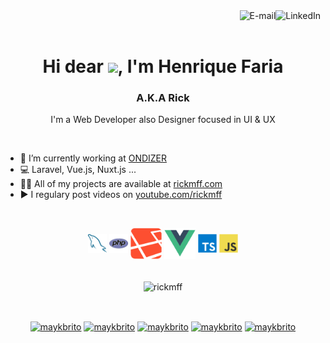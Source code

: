 <a href="https://www.linkedin.com/in/rickmff">
<img align="right" alt="LinkedIn" src="https://img.shields.io/badge/-%20rickmff%20-blue"/>
</a>
<a href="mailto:m.rickmff@gmail.com">
<img align="right" alt="E-mail" src="https://img.shields.io/badge/-%20How%20to%20reach%20me%20-red"/>
</a>
<br/>

<br/>

<h1 align="center">Hi dear <img src="https://raw.githubusercontent.com/kaueMarques/kaueMarques/master/hi.gif" width="30px">, I'm Henrique Faria</h1>
<h3 align="center">A.K.A Rick</h3>
<p align="center">I'm a Web Developer also Designer focused in UI & UX</p>

<br/>

 -   🚀 I’m currently working at [ONDIZER](https://ondizer.com/)
 -   💻 Laravel, Vue.js, Nuxt.js ...
 -   👨‍💻 All of my projects are available at [rickmff.com](https://rickmff.com)
 -   ▶️ I regulary post videos on [youtube.com/rickmff](https://youtube.com/rickmff)

<br/>

<p align="center">
<img align="center" src="https://raw.githubusercontent.com/devicons/devicon/master/icons/mysql/mysql-original.svg" alt="mysql" width="30" height="30"/>
<img align="center" src="https://raw.githubusercontent.com/devicons/devicon/master/icons/php/php-original.svg" alt="php" width="30" height="30"/>
<img align="center" src="https://raw.githubusercontent.com/devicons/devicon/master/icons/laravel/laravel-plain.svg" alt="laravel" width="50" height="50"/>
<img align="center" src="https://raw.githubusercontent.com/devicons/devicon/master/icons/vuejs/vuejs-original.svg" alt="vue" width="50" height="50"/>
<img align="center" src="https://raw.githubusercontent.com/devicons/devicon/master/icons/typescript/typescript-original.svg" alt="typescript" width="30" height="30"/>
<img align="center" src="https://raw.githubusercontent.com/devicons/devicon/master/icons/javascript/javascript-original.svg" alt="javascript" width="30" height="30"/>
<br/>
<br/>
<br/>

<img align="center" src="https://github-readme-stats.vercel.app/api?username=rickmff&show_icons=true" alt="rickmff"/> 
</p>
<br/>

<p align="center">
<a href="https://codepen.io/rickmff" target="blank"><img align="center" src="https://cdn.jsdelivr.net/npm/simple-icons@3.0.1/icons/codepen.svg" alt="maykbrito" height="20" width="20" /></a>
<a href="https://twitter.com/rickmff" target="blank"><img align="center" src="https://cdn.jsdelivr.net/npm/simple-icons@3.0.1/icons/twitter.svg" alt="maykbrito" height="20" width="20" /></a>
<a href="https://linkedin.com/in/rickmff" target="blank"><img align="center" src="https://cdn.jsdelivr.net/npm/simple-icons@3.0.1/icons/linkedin.svg" alt="maykbrito" height="20" width="20" /></a>
<a href="https://fb.com/rickmff" target="blank"><img align="center" src="https://cdn.jsdelivr.net/npm/simple-icons@3.0.1/icons/facebook.svg" alt="maykbrito" height="20" width="20" /></a>
<a href="https://instagram.com/rickmff" target="blank"><img align="center" src="https://cdn.jsdelivr.net/npm/simple-icons@3.0.1/icons/instagram.svg" alt="maykbrito" height="20" width="20" /></a>
</p>
